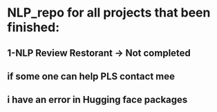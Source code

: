 # NLP_repo for all projects that been finished:
## 1-NLP Review Restorant → Not completed 
## if some one can help PLS contact mee 
## i have an error in Hugging face packages 
